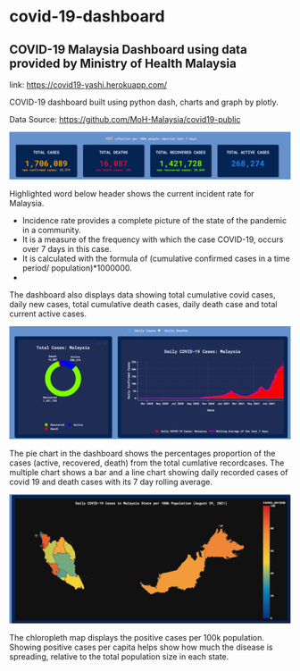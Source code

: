# covid-19-dashboard

## COVID-19 Malaysia Dashboard using data provided by Ministry of Health Malaysia 

link: https://covid19-yashi.herokuapp.com/

COVID-19 dashboard built using python dash, charts and graph by plotly. 

Data Source: https://github.com/MoH-Malaysia/covid19-public

![Alt text](https://github.com/aisyahrzk/covid-19-dashboard/blob/master/assets/covid.PNG?raw=true)

Highlighted word below header shows the current incident rate for Malaysia. 
- Incidence rate provides a complete picture of the state of the pandemic in a community. 
- It is a measure of the frequency with which the case COVID-19, occurs over 7 days in this case. 
- It is calculated with the formula of (cumulative confirmed cases in a time period/ population)*1000000. 
-
The dashboard also displays data showing total cumulative covid cases, daily new cases, total cumulative death cases, daily death case and total current active cases.

![Alt text](https://github.com/aisyahrzk/covid-19-dashboard/blob/master/assets/graph.PNG?raw=true)

The pie chart in the dashboard shows the percentages proportion of the cases (active, recovered, death)  from the total cumlative recordcases. The multiple chart shows a bar and a line chart showing daily recorded cases of covid 19 and death cases with its 7 day rolling average.

![Alt text](https://github.com/aisyahrzk/covid-19-dashboard/blob/master/assets/map.PNG?raw=true)

The chloropleth map displays the positive cases per 100k population. Showing positive cases per capita helps show how much the disease is spreading, relative to the total population size in each state.
